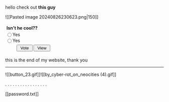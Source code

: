 hello
check out **this guy**

![[Pasted image 20240826230623.png|150]]

<form method="post" action="https://poll.pollcode.com/99451715"><div style="background-color: transparent;padding:2px;width:175px;"><div style="padding:2px 0px 4px 2px;"><strong>Isn't he cool??</strong></div><input type="radio" name="answer" value="1" id="answer994517151" style="float:left;" /><label for="answer994517151" style="float:left;width:150px;">Yes</label><div style="clear:both;height:2px;"></div><input type="radio" name="answer" value="2" id="answer994517152" style="float:left;" /><label for="answer994517152" style="float:left;width:150px;">Yes</label><div style="clear:both;height:2px;"></div><div align="center" style="padding:3px;"><input type="submit" value=" Vote ">&nbsp;<input type="submit" name="view" value=" View "></div></div></form>
this is the end of my website, thank you

---
![[button_23.gif]]![[by_cyber-rot_on_neocities (4).gif]]

.
.
.
.
.
.
.
.
.
.
.
.
.
.
.
.
.

[[password.txt]]
